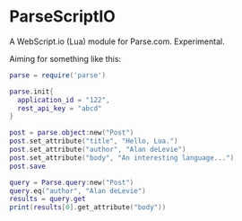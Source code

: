 ParseScriptIO
=============

A WebScript.io (Lua) module for Parse.com. Experimental.

Aiming for something like this:

```lua
parse = require('parse')

parse.init{
  application_id = "122",
  rest_api_key = "abcd"
}

post = parse.object:new("Post")
post.set_attribute("title", "Hello, Lua.")
post.set_attribute("author", "Alan deLevie")
post.set_attribute("body", "An interesting language...")
post.save

query = Parse.query:new("Post")
query.eq("author", "Alan deLevie")
results = query.get
print(results[0].get_attribute("body"))
```